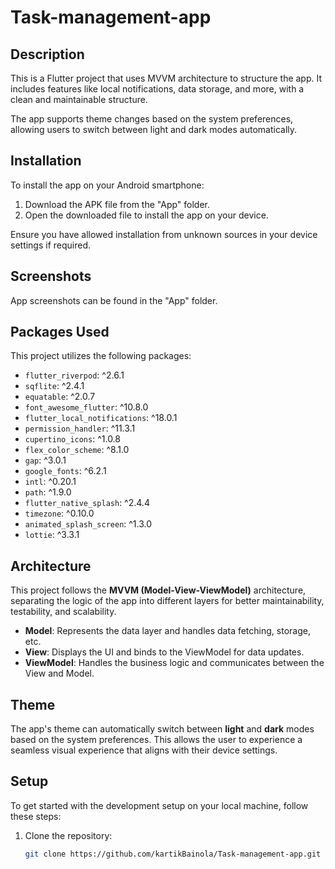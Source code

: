 # Task-management-app 

## Description
This is a Flutter project that uses MVVM architecture to structure the app. It includes features like local notifications, data storage, and more, with a clean and maintainable structure.

The app supports theme changes based on the system preferences, allowing users to switch between light and dark modes automatically.

## Installation

To install the app on your Android smartphone:

1. Download the APK file from the "App" folder.
2. Open the downloaded file to install the app on your device.

Ensure you have allowed installation from unknown sources in your device settings if required.

## Screenshots

App screenshots can be found in the "App" folder.

## Packages Used

This project utilizes the following packages:

- `flutter_riverpod`: ^2.6.1
- `sqflite`: ^2.4.1
- `equatable`: ^2.0.7
- `font_awesome_flutter`: ^10.8.0
- `flutter_local_notifications`: ^18.0.1
- `permission_handler`: ^11.3.1
- `cupertino_icons`: ^1.0.8
- `flex_color_scheme`: ^8.1.0
- `gap`: ^3.0.1
- `google_fonts`: ^6.2.1
- `intl`: ^0.20.1
- `path`: ^1.9.0
- `flutter_native_splash`: ^2.4.4
- `timezone`: ^0.10.0
- `animated_splash_screen`: ^1.3.0
- `lottie`: ^3.3.1

## Architecture

This project follows the **MVVM (Model-View-ViewModel)** architecture, separating the logic of the app into different layers for better maintainability, testability, and scalability.

- **Model**: Represents the data layer and handles data fetching, storage, etc.
- **View**: Displays the UI and binds to the ViewModel for data updates.
- **ViewModel**: Handles the business logic and communicates between the View and Model.

## Theme

The app's theme can automatically switch between **light** and **dark** modes based on the system preferences. This allows the user to experience a seamless visual experience that aligns with their device settings.

## Setup

To get started with the development setup on your local machine, follow these steps:

1. Clone the repository:

   ```bash
   git clone https://github.com/kartikBainola/Task-management-app.git
